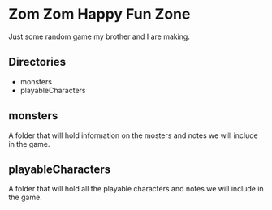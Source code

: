 # Zom Zom Happy Fun Zone

Just some random game my brother and I are making.

## Directories

- monsters
- playableCharacters

## monsters

A folder that will hold information on the mosters and notes we will include in the game.

## playableCharacters

A folder that will hold all the playable characters and notes we will include in the game.
